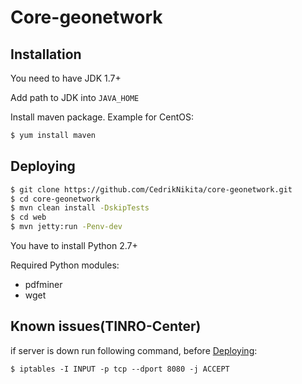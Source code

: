 # Core-geonetwork
## Installation
You need to have JDK 1.7+

Add path to JDK into ```JAVA_HOME```

Install maven package. Example for CentOS:
```sh
$ yum install maven
```
## Deploying
```sh
$ git clone https://github.com/CedrikNikita/core-geonetwork.git
$ cd core-geonetwork
$ mvn clean install -DskipTests
$ cd web
$ mvn jetty:run -Penv-dev
```

You have to install Python 2.7+

Required Python modules:
- pdfminer
- wget

## Known issues(TINRO-Center)
if server is down run following command, before [Deploying](##Deploying):
```
$ iptables -I INPUT -p tcp --dport 8080 -j ACCEPT
```
